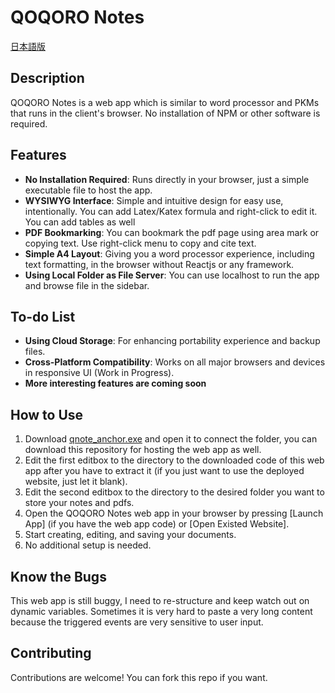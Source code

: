 # QOQORO Notes

[日本語版](README.md)

## Description

QOQORO Notes is a web app which is similar to word processor and PKMs that runs in the client's browser. No installation of NPM or other software is required.

## Features

- **No Installation Required**: Runs directly in your browser, just a simple executable file to host the app.
- **WYSIWYG Interface**: Simple and intuitive design for easy use, intentionally. You can add Latex/Katex formula and right-click to edit it. You can add tables as well
- **PDF Bookmarking**: You can bookmark the pdf page using area mark or copying text. Use right-click menu to copy and cite text.
- **Simple A4 Layout**: Giving you a word processor experience, including text formatting, in the browser without Reactjs or any framework.
- **Using Local Folder as File Server**: You can use localhost to run the app and browse file in the sidebar.

## To-do List

- **Using Cloud Storage**: For enhancing portability experience and backup files.
- **Cross-Platform Compatibility**: Works on all major browsers and devices in responsive UI (Work in Progress).
- **More interesting features are coming soon**

## How to Use

1. Download [qnote_anchor.exe](https://github.com/QOQORO-IT/QOQORO-Notes/releases/download/clientside/QOQORO_Anchor.exe) and open it to connect the folder, you can download this repository for hosting the web app as well.
2. Edit the first editbox to the directory to the downloaded code of this web app after you have to extract it (if you just want to use the deployed website, just let it blank).
4. Edit the second editbox to the directory to the desired folder you want to store your notes and pdfs.
3. Open the QOQORO Notes web app in your browser by pressing [Launch App] (if you have the web app code) or [Open Existed Website].
4. Start creating, editing, and saving your documents.
5. No additional setup is needed.

## Know the Bugs
This web app is still buggy, I need to re-structure and keep watch out on dynamic variables. Sometimes it is very hard to paste a very long content because the triggered events are very sensitive to user input.

## Contributing

Contributions are welcome! You can fork this repo if you want.

